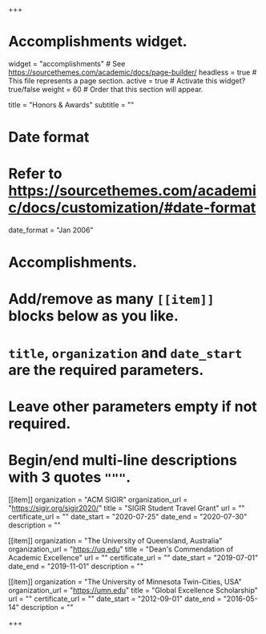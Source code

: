 +++
# Accomplishments widget.
widget = "accomplishments"  # See https://sourcethemes.com/academic/docs/page-builder/
headless = true  # This file represents a page section.
active = true  # Activate this widget? true/false
weight = 60  # Order that this section will appear.

title = "Honors & Awards"
subtitle = ""

# Date format
#   Refer to https://sourcethemes.com/academic/docs/customization/#date-format
date_format = "Jan 2006"

# Accomplishments.
#   Add/remove as many `[[item]]` blocks below as you like.
#   `title`, `organization` and `date_start` are the required parameters.
#   Leave other parameters empty if not required.
#   Begin/end multi-line descriptions with 3 quotes `"""`.

[[item]]
  organization = "ACM SIGIR"
  organization_url = "https://sigir.org/sigir2020/"
  title = "SIGIR Student Travel Grant"
  url = ""
  certificate_url = ""
  date_start = "2020-07-25"
  date_end = "2020-07-30"
  description = ""

[[item]]
  organization = "The University of Queensland, Australia"
  organization_url = "https://uq.edu"
  title = "Dean's Commendation of Academic Excellence"
  url = ""
  certificate_url = ""
  date_start = "2019-07-01"
  date_end = "2019-11-01"
  description = ""

[[item]]
  organization = "The University of Minnesota Twin-Cities, USA"
  organization_url = "https://umn.edu"
  title = "Global Excellence Scholarship"
  url = ""
  certificate_url = ""
  date_start = "2012-09-01"
  date_end = "2016-05-14"
  description = ""

+++
